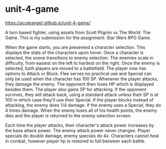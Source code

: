 # unit-4-game
https://acuteangel.github.io/unit-4-game/

A turn based fighter, using assets from Scott Pilgrim vs The World: The Game. This is my submission for the assignment: Star Wars RPG Game.

When the game starts, you are presented a character selection. This displays the stats of the characters upon hover. Once a character is selected, the scene transitions to enemy selection. The enemies scale in difficulty, from easiest on the left to hardest on the right. Once the enemy is selected, both players are moved to a battlefield. The player now has options to Attack or Block. Flee serves no practical use and Special can only be used when the character has 100 SP.  Whenever the player attacks, they damage the enemy. The opponent then loses HP which is displayed besides them. The player also gains SP for attacking. If the opponent survives, they will attack back, using a standard attack unless their SP is at 100 in which case they'll use their Special. If the player blocks instead of attacking, the enemy does 1/4 damage. If the enemy uses a Special, they do 4 times damage.   When the enemy loses all of his health points, the enemy dies and the player is returned to the enemy selection screen. 

Each time the player attacks, their character's attack power increases by the base attack power. The enemy attack power never changes. Player specials do double damage, enemy specials do 4x. Characters cannot heal in combat, however player hp is restored to full between each battle. 